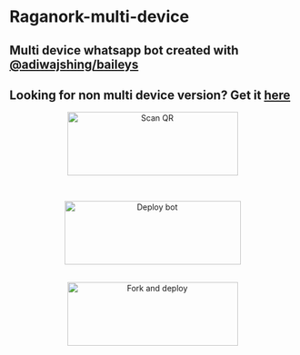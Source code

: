 # Raganork-multi-device
## Multi device whatsapp bot created with [@adiwajshing/baileys](https://github.com/adiwajshing/Baileys)
## Looking for non multi device version? Get it [here](https://github.com/souravkl11/raganork-legacy)
<!---## Readme first before using 👇❌
### (Due to the removal of heroku-github integration, this project is currently unable to deploy to heroku servers. As of this, existing users also couldn't update their bots.)
Visit [Heroku status site](https://status.heroku.com) for more details
<br>
-->
<div align="center">
  
<a href="https://raganork-qr.herokuapp.com/"><img align="center" src="https://i.imgur.com/lLgFrTQ.png" alt="Scan QR" height="112" width="300" /></a>
<br>
<div>
<br>
  
<a href="https://raganork-api.vercel.app/api/deploy-md" target="blank"><img align="center" src="https://i.imgur.com/gtK4XLX.png" alt="Deploy bot" height="112" width="310" /></a>
  <div>
<br>
<a href="https://github.com/sou6av/raganork-md-deploy/fork"><img align="center" src="https://i.imgur.com/rM1IC4u.png" alt="Fork and deploy" height="112" width="300" /></a>
<div>
  <br>
<!--- <a href="https://railway.app/new/template?template=https%3A%2F%2Fgithub.com%2Fsouravkl11%2FRaganork.git&envs=RAGANORK_CODE%2CLANGUAGE%2CALL_IMG%2CWORK_TYPE%2CHANDLERS%2CBOT_NAME%2CREMOVE_BG_API_KEY%2CSUDO&optionalEnvs=REMOVE_BG_API_KEY%2CSUDO&RAGANORK_CODEDesc=Raganork+code+%28QR+scan+cheythappo+kittiya+code%29.+Type+here+yours+Raganork+code.&LANGUAGEDesc=Bot+language.+English+%3D%3E+en%2C+Malayalam+%3D%3E+ml%2C+Hindi+%3D%3E+HI%2C&ALL_IMGDesc=Give+an+image+link+for+your+bot%21&WORK_TYPEDesc=Raganork+bot+Working+Type.+If+you+use+%E2%80%9Cpublic%E2%80%9D%2C+everyone+can+use+the+bot.+Else+if+you+use+%E2%80%9Cprivate%E2%80%9D%2C+only+you+can+use+your+bot&HANDLERSDesc=Prefix+for+commands.+%28.assist%2C+%21assist+%2Cassist%29&BOT_NAMEDesc=Your+bot%27s+name.+Give+your+desired+bot+name+here&REMOVE_BG_API_KEYDesc=Give+an+api+key+for+remove.bg+&SUDODesc=Give+your+sudo+here+%28These+numbers+can+control+bot%29&ALL_IMGDefault=https%3A%2F%2Fi.pinimg.com%2Foriginals%2F0e%2Fc8%2F8c%2F0ec88ca1469125fc11b4ce76830602f4.jpg&WORK_TYPEDefault=public&HANDLERSDefault=%5E%5B%2C%40%23%21.%5D&BOT_NAMEDefault=Bot+name" target="blank"><img align="center" src="https://railway.app/button.svg" alt="Deploy to railway" height="67" width="225" /></a> 
  
<div>
<br>
<br>

<div>
  
<a href="https://bit.ly/Raganork"><img src="/language/web.png" alt="Visit Website" height="112" width="300" border="0"></a>
-->
{

	"name": "Deploy",

	"description": "Wa Bot.",

	"keywords": [

		"whatsapp",

		"bot"

	],

	"repository": "https://github.com/raganork-ind/whatsapp-bot",

	"stack": "container",

    "env": { 

        "HANDLERS": {

            "description": "Prefix of commands. Can be also false",

            "required": true,

            "value":".,"

        },

        "ANTILINK_WARN": {

            "description": "Groups for antilink (JIDS)",

            "required": false,

            "value":"jid,jid"

        },

        "READ_MESSAGES": {

            "description": "Bot will read all messages. Can be also false",

            "required": true,

            "value":"false"

        },

        "READ_COMMAND": {

            "description": "Bot will read all commands (blue tick). Can be also false",

            "required": true,

            "value":"true"

        },

       "HEROKU_API_KEY": {

            "description": "For updating bot and setting vars remotely",

            "required": true,

            "value":""

        },

        "HEROKU_APP_NAME": {

            "description": "Exact name which you gave at the top",

            "required": true,

            "value":""

        },

        "STICKER_DATA": {

            "description": "Name of stickers created using bot. Can also split using ;",

            "required": true,

            "value":"ʀᴀɢᷨᴀͦɴͭᴏʀᴋ"

        },

        "CHATBOT": {

            "description": "AI chatbot",

            "required": true,

            "value":"off"

        },

        "BOT_NAME": {

            "description": "Name of AI chatbot",

            "required": true,

            "value":"Raganork"

        },

        "AUDIO_DATA": {

            "description": "Name of audio (take) name;name;image(url)",

            "required": true,

            "value":"ʀᴀɢᷨᴀͦɴͭᴏʀᴋ;ʀᴀɢᷨᴀͦɴͭᴏʀᴋ;https://2.img-dpreview.com/files/p/E~C1000x0S4000x4000T1200x1200~articles/3925134721/0266554465.jpeg"

        },

        "MODE": {

            "description": "Private or public",

            "required": true,

            "value":"private"

        },

        "SUDO": {

            "description": "These numbers can control your bot. seperate with commas",

            "required": false,

            "value":"919074309534"

        },

        "ALIVE": {

            "description": "Alive message {image/link}, {sender} can also be used",

            "required": false,

            "value":"{pp} Active since {uptime}\n User:{sender}"

        },

       "SESSION": {

            "description": "Your MD session",

            "required": true

             

        }

    },

    "addons": [{

      "plan": "heroku-postgresql"

    }],

    "buildpacks": [{

      "url": "heroku-community/apt"

      },

      {

      "url": "https://github.com/clhuang/heroku-buildpack-webp-binaries.git"

      }]

  }
